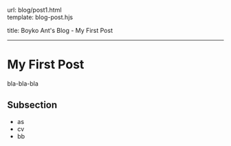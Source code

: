 url:                blog/post1.html  
template:           blog-post.hjs

title:              Boyko Ant's Blog - My First Post

---

# My First Post

bla-bla-bla

## Subsection

- as
- cv
- bb